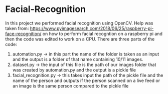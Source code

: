 # Facial-Recognition
In this project we performed facial recognition using OpenCV.
Help was taken from: https://www.pyimagesearch.com/2018/06/25/raspberry-pi-face-recognition/ on how to perform facial recogntion on a raspberry pi and then the code was edited to work on a CPU. 
There are three parts of the code:
1) automation.py -> in this part the name of the folder is taken as an input and the output is a folder of that name containing 10/11 images.
2) dataset.py -> the input of this file is the path of our images folder that was created by automation.py and the output is a pickle file
3) facial_recognition.py -> this takes input the path of the pickle file and the name of the person and outputs if the person scanned on a live feed or an image is the same person compared to the pickle file
